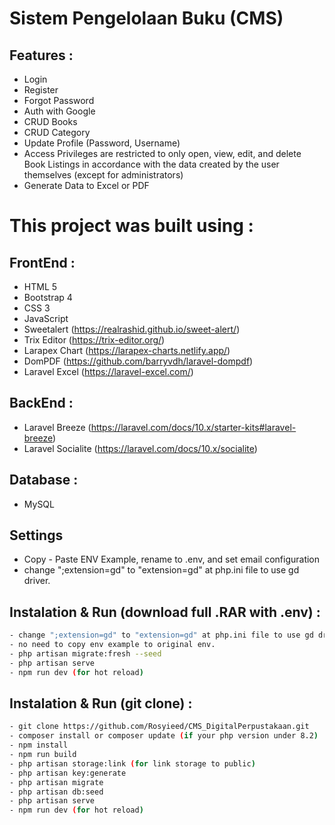 # Sistem Pengelolaan Buku (CMS)


## Features :
- Login
- Register
- Forgot Password
- Auth with Google
- CRUD Books
- CRUD Category
- Update Profile (Password, Username)
- Access Privileges are restricted to only open, view, edit, and delete Book Listings in accordance with the data created by the user themselves (except for administrators)
- Generate Data to Excel or PDF

# This project was built using :

## FrontEnd :
- HTML 5
- Bootstrap 4
- CSS 3
- JavaScript
- Sweetalert (https://realrashid.github.io/sweet-alert/)
- Trix Editor (https://trix-editor.org/)
- Larapex Chart (https://larapex-charts.netlify.app/)
- DomPDF (https://github.com/barryvdh/laravel-dompdf)
- Laravel Excel (https://laravel-excel.com/)

## BackEnd :
- Laravel Breeze (https://laravel.com/docs/10.x/starter-kits#laravel-breeze)
- Laravel Socialite (https://laravel.com/docs/10.x/socialite)

## Database :
- MySQL

## Settings
- Copy - Paste ENV Example, rename to .env, and set email configuration 
- change ";extension=gd" to "extension=gd" at php.ini file to use gd driver.

## Instalation & Run (download full .RAR with .env) :
```bash
- change ";extension=gd" to "extension=gd" at php.ini file to use gd driver.
- no need to copy env example to original env.
- php artisan migrate:fresh --seed
- php artisan serve
- npm run dev (for hot reload)
```

## Instalation & Run (git clone) :
```bash
- git clone https://github.com/Rosyieed/CMS_DigitalPerpustakaan.git 
- composer install or composer update (if your php version under 8.2)
- npm install
- npm run build
- php artisan storage:link (for link storage to public)
- php artisan key:generate
- php artisan migrate
- php artisan db:seed
- php artisan serve
- npm run dev (for hot reload)
```

